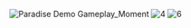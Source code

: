![Paradise Demo Gameplay_Moment](https://user-images.githubusercontent.com/96593576/147349173-f4626418-75ad-4bf6-a3de-a6760a96290e.jpg)
![4](https://user-images.githubusercontent.com/96593576/147349178-fa8040df-0c26-498a-a2ef-c8a7503956ec.jpg)
![6](https://user-images.githubusercontent.com/96593576/147349180-ac25579b-08dd-41be-b94e-5f6df97d17da.jpg)
